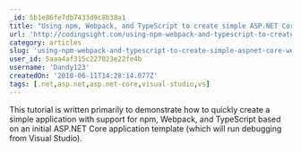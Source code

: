 ```yaml
---
_id: 5b1e86fe7db7433d9c8b38a1
title: "Using npm, Webpack, and TypeScript to create simple ASP.NET Core web app"
url: 'http://codingsight.com/using-npm-webpack-and-typescript-to-create-simple-aspnet-core-web-app/'
category: articles
slug: 'using-npm-webpack-and-typescript-to-create-simple-aspnet-core-web-app'
user_id: 5aaa4af315c227023e22fe4b
username: 'Dandy123'
createdOn: '2018-06-11T14:28:14.077Z'
tags: [.net,asp.net,asp.net-core,visual-studio,vs]
---
```


This tutorial is written primarily to demonstrate how to quickly create a simple application with support for npm, Webpack, and TypeScript based on an initial ASP.NET Core application template (which will run debugging from Visual Studio).
